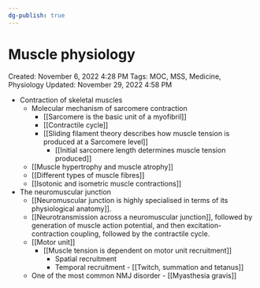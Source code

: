 ```yaml
---
dg-publish: true
---
```


# Muscle physiology

Created: November 6, 2022 4:28 PM
Tags: MOC, MSS, Medicine, Physiology
Updated: November 29, 2022 4:58 PM

- Contraction of skeletal muscles
    - Molecular mechanism of sarcomere contraction
        - [[Sarcomere is the basic unit of a myofibril]]
        - [[Contractile cycle]]
        - [[Sliding filament theory describes how muscle tension is produced at a Sarcomere level]]
            - [[Initial sarcomere length determines muscle tension produced]]
    - [[Muscle hypertrophy and muscle atrophy]]
    - [[Different types of muscle fibres]]
    - [[Isotonic and isometric muscle contractions]]
- The neuromuscular junction
    - [[Neuromuscular junction is highly specialised in terms of its physiological anatomy]].
    - [[Neurotransmission across a neuromuscular junction]], followed by generation of muscle action potential, and then excitation-contraction coupling, followed by the contractile cycle.
    - [[Motor unit]]
        - [[Muscle tension is dependent on motor unit recruitment]]
            - Spatial recruitment
            - Temporal recruitment - [[Twitch, summation and tetanus]]
    - One of the most common NMJ disorder - [[Myasthesia gravis]]